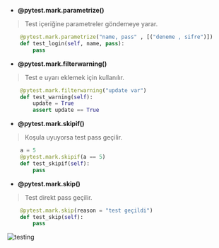 - **@pytest.mark.parametrize()**
> Test içeriğine parametreler göndemeye yarar.
```python
    @pytest.mark.parametrize("name, pass" , [("deneme , sifre")])
    def test_login(self, name, pass):
        pass
```

- **@pytest.mark.filterwarning()**
> Test e uyarı eklemek için kullanılır.
```python
    @pytest.mark.filterwarning("update var")
    def test_warning(self):
        update = True
        assert update == True
```

- **@pytest.mark.skipif()**
> Koşula uyuyorsa test pass geçilir.
```python
    a = 5
    @pytest.mark.skipif(a == 5)
    def test_skipif(self):
        pass
```

- **@pytest.mark.skip()**
> Test direkt pass geçilir.
```python
    @pytest.mark.skip(reason = "test geçildi")
    def test_skip(self):
        pass
```



![testing](https://user-images.githubusercontent.com/100473592/227808027-b4e507c6-682f-49c8-aa62-864ccb60e41d.PNG)


